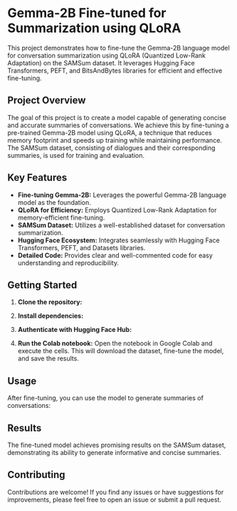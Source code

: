 # Gemma-2B Fine-tuned for Summarization using QLoRA

This project demonstrates how to fine-tune the Gemma-2B language model for conversation summarization using QLoRA (Quantized Low-Rank Adaptation) on the SAMSum dataset. It leverages Hugging Face Transformers, PEFT, and BitsAndBytes libraries for efficient and effective fine-tuning.

## Project Overview

The goal of this project is to create a model capable of generating concise and accurate summaries of conversations. We achieve this by fine-tuning a pre-trained Gemma-2B model using QLoRA, a technique that reduces memory footprint and speeds up training while maintaining performance. The SAMSum dataset, consisting of dialogues and their corresponding summaries, is used for training and evaluation.

## Key Features

- **Fine-tuning Gemma-2B:** Leverages the powerful Gemma-2B language model as the foundation.
- **QLoRA for Efficiency:** Employs Quantized Low-Rank Adaptation for memory-efficient fine-tuning.
- **SAMSum Dataset:** Utilizes a well-established dataset for conversation summarization.
- **Hugging Face Ecosystem:** Integrates seamlessly with Hugging Face Transformers, PEFT, and Datasets libraries.
- **Detailed Code:** Provides clear and well-commented code for easy understanding and reproducibility.

## Getting Started

1. **Clone the repository:**
2. **Install dependencies:**
3. **Authenticate with Hugging Face Hub:**

4. **Run the Colab notebook:**
   Open the notebook in Google Colab and execute the cells. This will download the dataset, fine-tune the model, and save the results.

## Usage

After fine-tuning, you can use the model to generate summaries of conversations:

## Results

The fine-tuned model achieves promising results on the SAMSum dataset, demonstrating its ability to generate informative and concise summaries.

## Contributing

Contributions are welcome! If you find any issues or have suggestions for improvements, please feel free to open an issue or submit a pull request.
